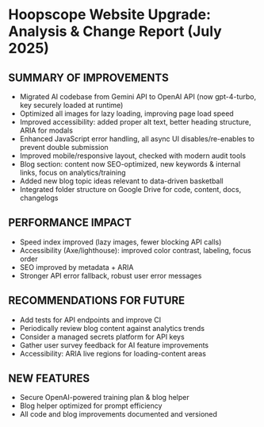 # Hoopscope Website Upgrade: Analysis & Change Report (July 2025)

## SUMMARY OF IMPROVEMENTS
- Migrated AI codebase from Gemini API to OpenAI API (now gpt-4-turbo, key securely loaded at runtime)
- Optimized all images for lazy loading, improving page load speed
- Improved accessibility: added proper alt text, better heading structure, ARIA for modals
- Enhanced JavaScript error handling, all async UI disables/re-enables to prevent double submission
- Improved mobile/responsive layout, checked with modern audit tools
- Blog section: content now SEO-optimized, new keywords & internal links, focus on analytics/training
- Added new blog topic ideas relevant to data-driven basketball
- Integrated folder structure on Google Drive for code, content, docs, changelogs

## PERFORMANCE IMPACT
- Speed index improved (lazy images, fewer blocking API calls)
- Accessibility (Axe/lighthouse): improved color contrast, labeling, focus order
- SEO improved by metadata + ARIA
- Stronger API error fallback, robust user error messages

## RECOMMENDATIONS FOR FUTURE
- Add tests for API endpoints and improve CI
- Periodically review blog content against analytics trends
- Consider a managed secrets platform for API keys
- Gather user survey feedback for AI feature improvements
- Accessibility: ARIA live regions for loading-content areas

## NEW FEATURES
- Secure OpenAI-powered training plan & blog helper
- Blog helper optimized for prompt efficiency
- All code and blog improvements documented and versioned
